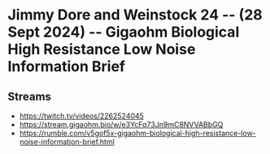 # Jimmy Dore and Weinstock 24 -- (28 Sept 2024) -- Gigaohm Biological High Resistance Low Noise Information Brief

## Streams
- https://twitch.tv/videos/2262524045
- https://stream.gigaohm.bio/w/e3YcFq73Jn9mC8NVVABbGQ
- https://rumble.com/v5gof5x-gigaohm-biological-high-resistance-low-noise-information-brief.html
